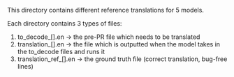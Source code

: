 This directory contains different reference translations for 5 models.

Each directory contains 3 types of files:
  1) to_decode_[].en -> the pre-PR file which needs to be translated
  2) translation_[].en -> the file which is outputted when the model takes in the to_decode files and runs it
  3) translation_ref_[].en -> the ground truth file (correct translation, bug-free lines)

